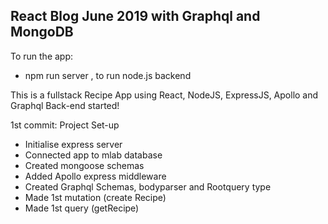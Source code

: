 ## React Blog June 2019 with Graphql and MongoDB

To run the app:

- npm run server , to run node.js backend

This is a fullstack Recipe App using React, NodeJS, ExpressJS, Apollo and Graphql
Back-end started!

1st commit: Project Set-up

- Initialise express server
- Connected app to mlab database
- Created mongoose schemas
- Added Apollo express middleware
- Created Graphql Schemas, bodyparser and Rootquery type
- Made 1st mutation (create Recipe)
- Made 1st query (getRecipe)
